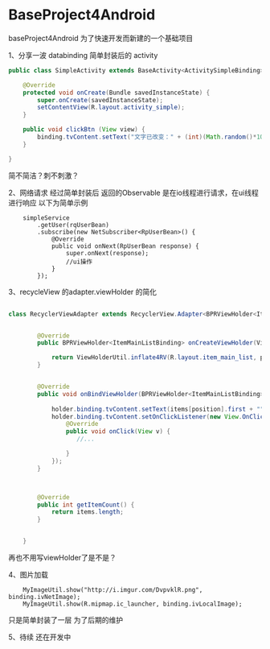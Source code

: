 # BaseProject4Android
baseProject4Android   为了快速开发而新建的一个基础项目  

1、分享一波 databinding 简单封装后的  activity


```java
public class SimpleActivity extends BaseActivity<ActivitySimpleBinding> {

    @Override
    protected void onCreate(Bundle savedInstanceState) {
        super.onCreate(savedInstanceState);
        setContentView(R.layout.activity_simple);
    }

    public void clickBtn (View view) {
        binding.tvContent.setText("文字已改变：" + (int)(Math.random()*1000));
    }

}


```
简不简洁？刺不刺激？   

2、网络请求   经过简单封装后  返回的Observable  是在io线程进行请求，在ui线程进行响应 以下为简单示例 
```
    simpleService
        .getUser(rqUserBean)
        .subscribe(new NetSubscriber<RpUserBean>() {
            @Override
            public void onNext(RpUserBean response) {
                super.onNext(response);
                //ui操作
            }
        });

```

3、recycleView  的adapter.viewHolder  的简化
```java

class RecyclerViewAdapter extends RecyclerView.Adapter<BPRViewHolder<ItemMainListBinding>>{


        @Override
        public BPRViewHolder<ItemMainListBinding> onCreateViewHolder(ViewGroup parent, int viewType) {

            return ViewHolderUtil.inflate4RV(R.layout.item_main_list, parent);
        }


        @Override
        public void onBindViewHolder(BPRViewHolder<ItemMainListBinding> holder, final int position) {
            
            holder.binding.tvContent.setText(items[position].first + "");
            holder.binding.tvContent.setOnClickListener(new View.OnClickListener() {
                @Override
                public void onClick(View v) {
                   //...

                }
            });
        }



        @Override
        public int getItemCount() {
            return items.length;
        }


    }
```
再也不用写viewHolder了是不是？

4、图片加载   
```
    MyImageUtil.show("http://i.imgur.com/DvpvklR.png", binding.ivNetImage);
    MyImageUtil.show(R.mipmap.ic_launcher, binding.ivLocalImage);
```
只是简单封装了一层  为了后期的维护

5、待续  还在开发中